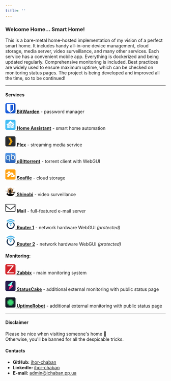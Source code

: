 ```yaml
---
title: ''
---
```

### Welcome Home... Smart Home!
This is a bare-metal home-hosted implementation of my vision of a perfect smart home. It includes handy all-in-one device management, cloud storage, media server, video surveillance, and many other services. Each service has a convenient mobile app. Everything is dockerized and being updated regularly. Comprehensive monitoring is included.
Best practices are widely used to ensure maximum uptime, which can be checked on monitoring status pages.
The project is being developed and improved all the time, so to be continued!

---

#### Services
[![BitWarden](image/bitwarden.png) **BitWarden**](https://bitwarden.ichaban.pp.ua) - password manager\
\
[![Home Assistant](image/home-assistant.png) **Home Assistant**](https://home-assistant.ichaban.pp.ua) - smart home automation\
\
[![Plex](image/plex.png) **Plex**](https://plex.ichaban.pp.ua) - streaming media service\
\
[![qBittorrent](image/qbittorrent.png) **qBittorrent**](https://qbittorrent.ichaban.pp.ua) - torrent client with WebGUI\
\
[![Seafile](image/seafile.png) **Seafile**](https://seafile.ichaban.pp.ua) - cloud storage\
\
[![Shinobi](image/shinobi.png) **Shinobi**](https://shinobi.ichaban.pp.ua) - video surveillance\
\
![Mail](image/mail.png) **Mail** - full-featured e-mail server\
\
[![Router1](image/openwrt.png) **Router 1**](https://router1.ichaban.pp.ua) - network hardware WebGUI *(protected)*\
\
[![Router2](image/openwrt.png) **Router 2**](https://router2.ichaban.pp.ua) - network hardware WebGUI *(protected)*

#### Monitoring:
[![Zabbix](image/zabbix.png) **Zabbix**](https://zabbix.ichaban.pp.ua) - main monitoring system\
\
[![StatusCake](image/statuscake.png) **StatusCake**](https://statuscake.ichaban.pp.ua) - additional external monitoring with public status page\
\
[![UptimeRobot](image/uptimerobot.png) **UptimeRobot**](https://stats.uptimerobot.com/MNJ53f5w5R) - additional external monitoring with public status page

---

#### Disclaimer
Please be nice when visiting someone's home 🙂\
Otherwise, you'll be banned for all the despicable tricks.

#### Contacts
 - **GitHub:** [ihor-chaban](https://github.com/ihor-chaban)
 - **LinkedIn:** [ihor-chaban](https://www.linkedin.com/in/ihor-chaban)
 - **E-mail:** [admin@ichaban.pp.ua](mailto:admin@ichaban.pp.ua)
